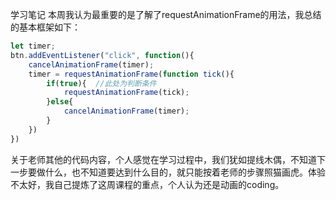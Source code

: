 学习笔记
本周我认为最重要的是了解了requestAnimationFrame的用法，我总结的基本框架如下：
```javascript
let timer;
btn.addEventListener("click", function(){
    cancelAnimationFrame(timer);
    timer = requestAnimationFrame(function tick(){
        if(true){  //此处为判断条件
            requestAnimationFrame(tick);
        }else{
            cancelAnimationFrame(timer);
        }
    })
})
```

关于老师其他的代码内容，个人感觉在学习过程中，我们犹如提线木偶，不知道下一步要做什么，也不知道要达到什么目的，就只能按着老师的步骤照猫画虎。体验不太好，我自己提炼了这周课程的重点，个人认为还是动画的coding。